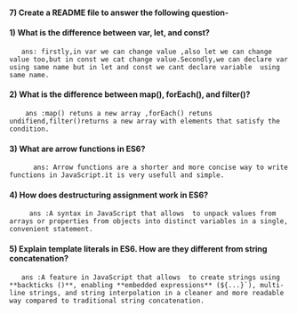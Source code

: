 


#### 7) Create a README file to answer the following question-


#### 1) What is the difference between var, let, and const?
       ans: firstly,in var we can change value ,also let we can change value too,but in const we cat change value.Secondly,we can declare var using same name but in let and const we cant declare variable  using same name.
        
#### 2) What is the difference between map(), forEach(), and filter()? 
        ans :map() retuns a new array ,forEach() retuns undifiend,filter()returns a new array with elements that satisfy the condition.
#### 3) What are arrow functions in ES6?
          ans: Arrow functions are a shorter and more concise way to write functions in JavaScript.it is very usefull and simple.
#### 4) How does destructuring assignment work in ES6?
         ans :A syntax in JavaScript that allows  to unpack values from arrays or properties from objects into distinct variables in a single, convenient statement.
#### 5) Explain template literals in ES6. How are they different from string concatenation?
       ans :A feature in JavaScript that allows  to create strings using **backticks ()**, enabling **embedded expressions** (${...}`), multi-line strings, and string interpolation in a cleaner and more readable way compared to traditional string concatenation.

